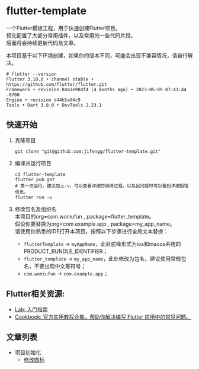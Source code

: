 # flutter-template

一个Flutter模板工程，用于快速创建Flutter项目。  
预先配置了大部分常用插件，以及常用的一些代码片段。  
后面将会持续更新代码及文章。

本项目基于以下环境创建，如果你的版本不同，可能会出现不兼容情况，请自行解决。

```
# flutter --version
Flutter 3.10.0 • channel stable • https://github.com/flutter/flutter.git
Framework • revision 84a1e904f4 (4 months ago) • 2023-05-09 07:41:44 -0700
Engine • revision d44b5a94c9
Tools • Dart 3.0.0 • DevTools 2.23.1
```

## 快速开始

1. 克隆项目

    ```shell
    git clone "git@github.com:jifengg/flutter-template.git"
    ```
2. 编译并运行项目
   
   ```shell
   cd flutter-template
   flutter pub get
   # 第一次运行，建议加上-v，可以查看详细的编译过程，以及出问题时可以看到详细报错信息。
   flutter run -v
   ```

3. 修改包名及组织名  
   本项目的org=com.woniufun , package=flutter_template。  
   假设你要替换为org=com.example.app , package=my_app_name。  
   请使用你熟悉的IDE打开本项目，按照以下步骤进行全局文本替换：
   - `flutterTemplate` -> `myAppName`，此处驼峰形式为ios和macos系统的PRODUCT_BUNDLE_IDENTIFIER；
   - `flutter_template` -> `my_app_name`，此处修改为包名，建议使用常规包名，不要出现中文等符号；
   - `com.woniufun` -> `com.example.app`；


## Flutter相关资源:

- [Lab: 入门指南](https://flutter.cn/docs/codelabs)
- [Cookbook: 官方实用教程合集，帮助你解决编写 Flutter 应用中的常见问题。](https://flutter.cn/docs/cookbook)

## 文章列表

- 项目初始化
  - [修改图标](docs/init.md#修改图标)